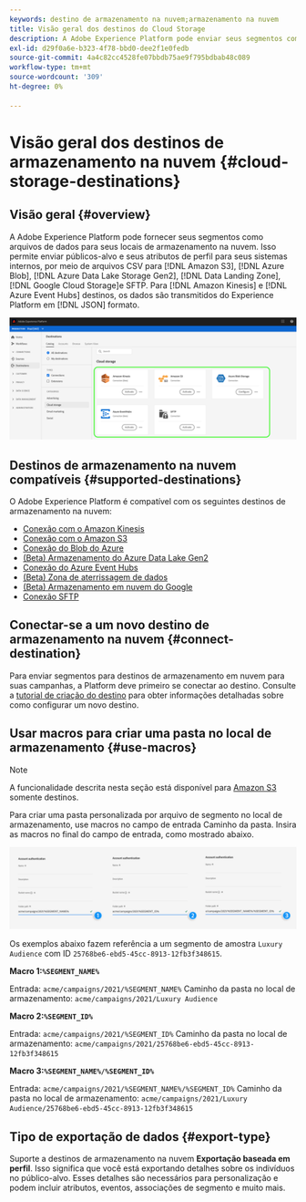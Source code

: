```yaml
---
keywords: destino de armazenamento na nuvem;armazenamento na nuvem
title: Visão geral dos destinos do Cloud Storage
description: A Adobe Experience Platform pode enviar seus segmentos como arquivos de dados para seus locais de armazenamento na nuvem do Amazon S3, AWS Kinesis, Azure Event Hubs ou SFTP.
exl-id: d29f0a6e-b323-4f78-bbd0-dee2f1e0fedb
source-git-commit: 4a4c82cc4528fe07bbdb75ae9f795bdbab48c089
workflow-type: tm+mt
source-wordcount: '309'
ht-degree: 0%

---
```


# Visão geral dos destinos de armazenamento na nuvem {#cloud-storage-destinations}

## Visão geral {#overview}

A Adobe Experience Platform pode fornecer seus segmentos como arquivos de dados para seus locais de armazenamento na nuvem. Isso permite enviar públicos-alvo e seus atributos de perfil para seus sistemas internos, por meio de arquivos CSV para [!DNL Amazon S3], [!DNL Azure Blob], [!DNL Azure Data Lake Storage Gen2], [!DNL Data Landing Zone], [!DNL Google Cloud Storage]e SFTP. Para [!DNL Amazon Kinesis] e [!DNL Azure Event Hubs] destinos, os dados são transmitidos do Experience Platform em [!DNL JSON] formato.

![Destinos de armazenamento na nuvem do Adobe](../../assets/catalog/cloud-storage/cloud-storage-destinations.png)

## Destinos de armazenamento na nuvem compatíveis {#supported-destinations}

O Adobe Experience Platform é compatível com os seguintes destinos de armazenamento na nuvem:

* [Conexão com o Amazon Kinesis](amazon-kinesis.md)
* [Conexão com o Amazon S3](amazon-s3.md)
* [Conexão do Blob do Azure](azure-blob.md)
* [(Beta) Armazenamento do Azure Data Lake Gen2](adls-gen2.md)
* [Conexão do Azure Event Hubs](azure-event-hubs.md)
* [(Beta) Zona de aterrissagem de dados](data-landing-zone.md)
* [(Beta) Armazenamento em nuvem do Google](google-cloud-storage.md)
* [Conexão SFTP](sftp.md)

## Conectar-se a um novo destino de armazenamento na nuvem {#connect-destination}

Para enviar segmentos para destinos de armazenamento em nuvem para suas campanhas, a Platform deve primeiro se conectar ao destino. Consulte a [tutorial de criação do destino](../../ui/connect-destination.md) para obter informações detalhadas sobre como configurar um novo destino.


## Usar macros para criar uma pasta no local de armazenamento {#use-macros}

>[!NOTE]
>
> A funcionalidade descrita nesta seção está disponível para [Amazon S3](amazon-s3.md) somente destinos.

Para criar uma pasta personalizada por arquivo de segmento no local de armazenamento, use macros no campo de entrada Caminho da pasta. Insira as macros no final do campo de entrada, como mostrado abaixo.

![Como usar macros para criar uma pasta em seu armazenamento](../../assets/catalog/cloud-storage/workflow/macros-folder-path.png)

Os exemplos abaixo fazem referência a um segmento de amostra `Luxury Audience` com ID `25768be6-ebd5-45cc-8913-12fb3f348615`.

**Macro 1:`%SEGMENT_NAME%`**

Entrada: `acme/campaigns/2021/%SEGMENT_NAME%`
Caminho da pasta no local de armazenamento: `acme/campaigns/2021/Luxury Audience`

**Macro 2:`%SEGMENT_ID%`**

Entrada: `acme/campaigns/2021/%SEGMENT_ID%`
Caminho da pasta no local de armazenamento: `acme/campaigns/2021/25768be6-ebd5-45cc-8913-12fb3f348615`

**Macro 3:`%SEGMENT_NAME%/%SEGMENT_ID%`**

Entrada: `acme/campaigns/2021/%SEGMENT_NAME%/%SEGMENT_ID%`
Caminho da pasta no local de armazenamento: `acme/campaigns/2021/Luxury Audience/25768be6-ebd5-45cc-8913-12fb3f348615`

## Tipo de exportação de dados {#export-type}

Suporte a destinos de armazenamento na nuvem **Exportação baseada em perfil**. Isso significa que você está exportando detalhes sobre os indivíduos no público-alvo. Esses detalhes são necessários para personalização e podem incluir atributos, eventos, associações de segmento e muito mais.